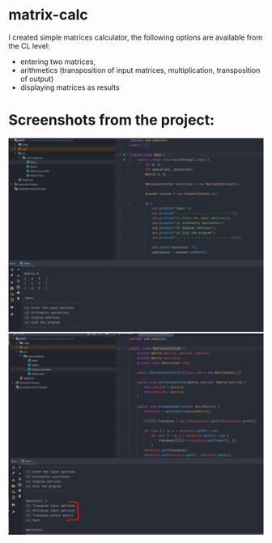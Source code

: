# matrix-calc
I created simple matrices calculator, the following options are available from the CL level:
- entering two matrices,
- arithmetics (transposition of input matrices, multiplication, transposition of output)
- displaying matrices as results

# Screenshots from the project:

<img src='https://raw.githubusercontent.com/unbe1iev/matrix-calc/main/images/1.png' alt='1.png'>
<img src='https://raw.githubusercontent.com/unbe1iev/matrix-calc/main/images/2.png' alt='2.png'>
